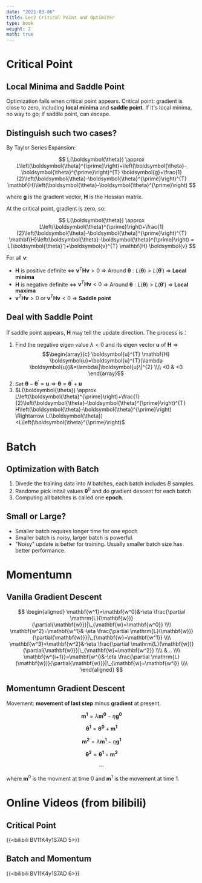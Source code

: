 ```yaml
---
date: "2021-03-06"
title: Lec2 Critical Point and Optimizer
type: book
weight: 2
math: true
---
```



# Critical Point

## Local Minima and Saddle Point

Optimization fails when critical point appears.
Critical point: gradient is close to zero, including **local minima** and **saddle point**. If it's local minima, no way to go; if saddle point, can escape.

## Distinguish such two cases?

By Taylor Series Expansion: 

$$
L(\boldsymbol{\theta}) \approx L\left(\boldsymbol{\theta}^{\prime}\right)+\left(\boldsymbol{\theta}-\boldsymbol{\theta}^{\prime}\right)^{T} \boldsymbol{g}+\frac{1}{2}\left(\boldsymbol{\theta}-\boldsymbol{\theta}^{\prime}\right)^{T} \mathbf{H}\left(\boldsymbol{\theta}-\boldsymbol{\theta}^{\prime}\right)
$$

where $\boldsymbol{g}$ is the gradient vector, $\mathbf{H}$ is the Hessian matrix.

At the critical point, gradient is zero, so:

$$
L(\boldsymbol{\theta}) \approx L\left(\boldsymbol{\theta}^{\prime}\right)+\frac{1}{2}\left(\boldsymbol{\theta}-\boldsymbol{\theta}^{\prime}\right)^{T} \mathbf{H}\left(\boldsymbol{\theta}-\boldsymbol{\theta}^{\prime}\right) = L(\boldsymbol{\theta}')+\boldsymbol{v}^{T} \mathbf{H} \boldsymbol{v}
$$

For all $\boldsymbol{v}$:

- $\mathbf{H}$ is positive definite $\Leftrightarrow$ $\boldsymbol{v}^{T} \mathbf{H} \boldsymbol{v}>0$ $\Rightarrow$  Around $\boldsymbol{\theta}: L(\boldsymbol{\theta})>L(\boldsymbol{\theta}')$  $\Rightarrow$  **Local minima**
- $\mathbf{H}$ is negative definite $\Leftrightarrow$ $\boldsymbol{v}^{T} \mathbf{H} \boldsymbol{v}<0$ $\Rightarrow$  Around $\boldsymbol{\theta}: L(\boldsymbol{\theta})>L(\boldsymbol{\theta}')$  $\Rightarrow$  **Local maxima**
- $\boldsymbol{v}^{T} \mathbf{H} \boldsymbol{v}>0$ or $\boldsymbol{v}^{T} \mathbf{H} \boldsymbol{v}<0$ $\Rightarrow$ **Saddle point**

## Deal with Saddle Point

If saddle point appears, $\mathbf{H}$ may tell the update direction. The process is：

1. Find the negative eigen value $\lambda < 0$ and its eigen vector $\boldsymbol{u}$ of $\mathbf{H}$ $\Rightarrow$
   $$\begin{array}{c}
    \boldsymbol{u}^{T} \mathbf{H} \boldsymbol{u}=\boldsymbol{u}^{T}(\lambda \boldsymbol{u})&=\lambda\|\boldsymbol{u}\|^{2} \\\\
    <0 & <0 \end{array}$$
2. Set $\boldsymbol{\theta}-\boldsymbol{\theta}^{\prime}=\boldsymbol{u} \Rightarrow \boldsymbol{\theta}=\boldsymbol{\theta}^{\prime}+\boldsymbol{u}$ 
3. $L(\boldsymbol{\theta}) \approx L\left(\boldsymbol{\theta}^{\prime}\right)+\frac{1}{2}\left(\boldsymbol{\theta}-\boldsymbol{\theta}^{\prime}\right)^{T} H\left(\boldsymbol{\theta}-\boldsymbol{\theta}^{\prime}\right) \Rightarrow L(\boldsymbol{\theta})<L\left(\boldsymbol{\theta}^{\prime}\right)$

# Batch

## Optimization with Batch

1. Divede the training data into $N$ batches, each batch includes $B$ samples.
2. Randome pick initail values $\boldsymbol{\theta}^{0}$ and do gradient descent for each batch
3. Computing all batches is called one **epoch**. 

## Small or Large?

- Smaller batch requires longer time for one epoch
- Smaller batch is noisy, larger batch is powerful. 
- "Noisy" update is better for training. 
  Usually smaller batch size has better performance.

# Momentumn

## Vanilla Gradient Descent

$$
\begin{aligned}
\mathbf{w^1}=\mathbf{w^0}&-\eta \frac{\partial \mathrm{L}(\mathbf{w})}{\partial{\mathbf{w}}}|\_{\mathbf{w}=\mathbf{w^0}} \\\\
\mathbf{w^2}=\mathbf{w^1}&-\eta \frac{\partial \mathrm{L}(\mathbf{w})}{\partial{\mathbf{w}}}|\_{\mathbf{w}=\mathbf{w^1}} \\\\
\mathbf{w^3}=\mathbf{w^2}&-\eta \frac{\partial \mathrm{L}(\mathbf{w})}{\partial{\mathbf{w}}}|\_{\mathbf{w}=\mathbf{w^2}} \\\\
&... \\\\
\mathbf{w^{i+1}}=\mathbf{w^i}&-\eta \frac{\partial \mathrm{L}(\mathbf{w})}{\partial{\mathbf{w}}}|\_{\mathbf{w}=\mathbf{w^i}} \\\\
\end{aligned}
$$

## Momentumn Gradient Descent

Movement: **movement of last step** minus **gradient** at present.

$$\mathbf{m^1}=\lambda \mathbf{m^0}-\eta \mathbf{g^0} $$

$$\boldsymbol{\theta^1}=\boldsymbol{\theta^0}+\mathbf{m^1}$$

$$\mathbf{m^2}=\lambda \mathbf{m^1}-\eta \mathbf{g^1}$$

$$\boldsymbol{\theta^2}=\boldsymbol{\theta^1}+\mathbf{m^2}$$

$$\dotsb$$

where $\mathbf{m}^{0}$ is the movment at time $0$ and $\mathbf{m}^{1}$ is the movement at time $1$.

# Online Videos (from bilibili)

## Critical Point

{{<bilibili BV11K4y1S7AD 5>}}

## Batch and Momentum

{{<bilibili BV11K4y1S7AD 6>}}








